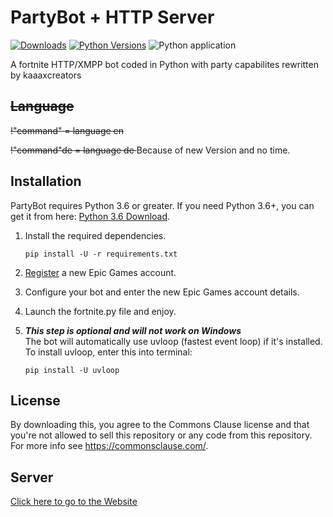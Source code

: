 # PartyBot + HTTP Server

[![Downloads](https://pepy.tech/badge/benbotasync)](https://pepy.tech/project/benbotasync)
[![Python Versions](https://img.shields.io/badge/python-3.6%20%7C%203.7%20%7C%203.8-blue)](https://www.python.org/downloads/release/python-360/) ![Python application](https://github.com/kaaax0815/fnbot-kc/workflows/Python%20application/badge.svg)

A fortnite HTTP/XMPP bot coded in Python with party capabilites rewritten by kaaaxcreators
<s>
## Language
!"command" = 
        language en

!"command"de =
        language de
</s>
Because of new Version and no time.

## Installation
PartyBot requires Python 3.6 or greater. If you need Python 3.6+, you can get it from here: [Python 3.6 Download](https://www.python.org/downloads/release/python-360/ "Python 3.6 Download").


1. Install the required dependencies.

    ```
    pip install -U -r requirements.txt
    ```

2. [Register](https://epicgames.com/id/register) a new Epic Games account.

3. Configure your bot and enter the new Epic Games account details.

3. Launch the fortnite.py file and enjoy.

4. ***This step is optional and will not work on Windows*** <br>The bot will automatically use uvloop (fastest event loop) if it's installed. To install uvloop, enter this into terminal:

    ```
    pip install -U uvloop
    ```

## License
By downloading this, you agree to the Commons Clause license and that you're not allowed to sell this repository or any code from this repository. For more info see https://commonsclause.com/.

## Server
[Click here to go to the Website](https://fnbot-kc.herokuapp.com)
